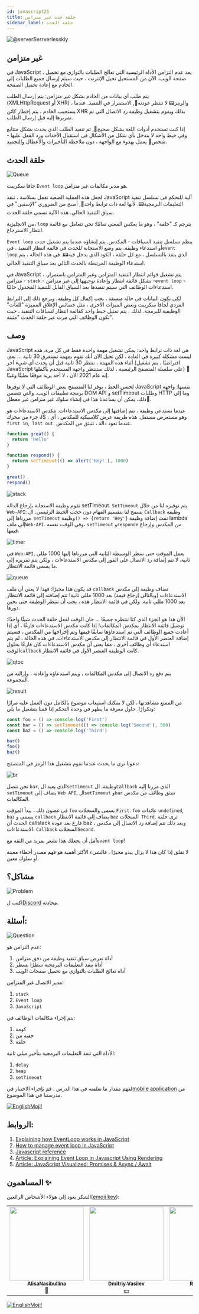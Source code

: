 ```yaml
---
id: javascript25
title: حلقة حدث غير متزامن
sidebar_label: حلقة الحدث
---
```


![@serverSerrverlesskiy](/img/javascript/headers/26.jpg)

## غير متزامن

في JavaScript ، يعد عدم التزامن الأداة الرئيسية التي تعالج الطلبات بالتوازي مع تحميل صفحة الويب. الآن من المستحيل تخيل الإنترنت ، حيث سيتم إرسال جميع الطلبات إلى الخادم مع إعادة تحميل الصفحة.

يتم طلب أي بيانات من الخادم بشكل غير متزامن: يتم إرسال الطلب (XMLHttpRequest أو XHR) ، والرمز📟 لا تنتظر عودته🔄, الاستمرار في التنفيذ. عندما يستجيب الخادم ، يتم إخطار كائن XHR بذلك ويقوم بتشغيل وظيفة رد الاتصال التي تم تمريرها إليه قبل إرسال الطلب.

إذا كنت تستخدم أدوات اللغة بشكل صحيح👅, ثم تنفيذ الطلب الذي يحدث بشكل متتابع وفي خيط واحد لا يتدخل بأي شكل من الأشكال في استقبال الأحداث ورد الفعل عليها - شخص👨 يعمل بهدوء مع الواجهة ، دون ملاحظة التأخيرات والأعطال والتجميد.

## حلقة الحدث

![Queue](https://media.giphy.com/media/5YuhLwDgrgtRVwI7OY/giphy.gif)

جافا سكريبت `Event loop` هو مدير مكالمات غير متزامن.

لجعل هذه العملية الصعبة تعمل بسلاسة ، تنفذ JavaScript آلية للتحكم في تسلسل تنفيذ التعليمات البرمجية📟. لأنها لغة ذات ترابط واحد👅, أصبح من الضروري "الإسفين" في سياق التنفيذ الحالي. هذه الآلية تسمى حلقة الحدث.

من الانجليزية، `loop` يترجم كـ "حلقة" ، وهو ما يعكس المعنى تمامًا: نحن نتعامل مع قائمة انتظار الاسترجاع.

`Event loop` ينظم تسلسل تنفيذ السياقات - المكدس. يتم إنشاؤه عندما يتم تشغيل حدث أو استدعاء وظيفة. يتم وضع الاستجابة للحدث في قائمة انتظار التنفيذ ، في`event loop`,الذي ينفذ بالتسلسل ، مع كل حلقة ، الكود الذي يدخل فيه📟. في هذه الحالة ، يتم استدعاء الوظيفة المرتبطة بالحدث التالي بعد سياق التنفيذ الحالي.

في JavaScript ، يتم تشغيل قوائم انتظار التنفيذ المتزامن وغير المتزامن باستمرار. متزامن - `stack` - تشكل قائمة انتظار وإعادة توجيهها إلى غير متزامن -`event loop` - استدعاءات الوظائف التي سيتم تنفيذها بعد السياق القابل للتنفيذ المجدول حاليًا.

لكي تكون البيانات في حالة متسقة ، يجب إكمال كل وظيفة. ويرجع ذلك إلى الترابط الفردي لجافا سكريبت وبعض الميزات الأخرى ، مثل خصائص الإغلاق المميزة "للغات" الوظيفية للبرمجة. لذلك ، يتم تمثيل خيط واحد كقائمة انتظار لسياقات التنفيذ ، حيث تكون الوظائف التي مرت عبر حلقة الحدث "مثبتة".

## وصف

JavaScript هي لغة ذات ترابط واحد: يمكن تشغيل مهمة واحدة فقط في كل مرة. هذه ليست مشكلة كبيرة في العادة ، لكن تخيل الآن أنك تقوم بمهمة تستغرق 30 ثانية ... نعم. أثناء هذه المهمة ، ننتظر 30 ثانية قبل أن يحدث أي شيء آخر (افتراضيًا ، يتم تشغيل JavaScript على سلسلة المتصفح الرئيسية ، لذلك ستنتظر واجهة المستخدم بأكملها) 😬 إنه عام 2021 الآن ، لا أحد يريد موقعًا بطيئًا وغبيًا.

لحسن الحظ ، يوفر لنا المتصفح بعض الوظائف التي لا توفرها JavaScript نفسها: واجهة برمجة تطبيقات الويب. والتي تتضمن DOM API و setTimeout وطلبات HTTP وما إلى ذلك. يمكن أن يساعدنا هذا في إنشاء سلوك غير متزامن غير معطل🚀.

عندما نستدعي وظيفة ، تتم إضافتها إلى مكدس الاستدعاءات. مكدس الاستدعاءات هو جزء من محرك JS ، وهو مستعرض مستقل. هذه طريقة عرض كلاسيكية للمكدس ، أي `first in`,` last out`. عندما تعود دالة ، تنبثق من المكدس.

```javascript
function great() {
  return 'Hello'
}

function respond() {
  return setTimeout(() => alert('Hey!'), 1000)
}

great()
respond()
```

![stack](/img/javascript/27/stack.gif)

تقوم وظيفة الاستجابة بإرجاع الدالة setTimeout. `SetTimeout` يتم توفيره لنا من خلال` Web-API`: يسمح لنا بتقسيم المهام دون حجب الخيط الرئيسي. ال `Callback` وظيفة مررناها إلى` setTimeout` وظيفة`() => {return 'Hey'}` تمت إضافة وظيفة lambda إلى ملف`Web-API`. وفى الوقت نفسه، `setTimeout` و`responde` من المكدس وإرجاع قيمها.

![timer](/img/javascript/27/timer.gif)

في `Web-API`, يعمل الموقت حتى تنتظر الوسيطة الثانية التي مررناها إليها 1000 مللي ثانية. لا تتم إضافة رد الاتصال على الفور إلى مكدس الاستدعاءات ، ولكن يتم تمريره إلى ما يسمى قائمة الانتظار.

![queue](/img/javascript/27/queue.gif)

قد يكون هذا محيرًا: فهذا لا يعني أن ملف `callback` تضاف وظيفة إلى مكدس الاستدعاءات (وبالتالي إرجاع قيمة) بعد 1000 مللي ثانية! تتم إضافته إلى قائمة الانتظار بعد 1000 مللي ثانية. ولكن في قائمة الانتظار هذه ، يجب أن تنتظر الوظيفة حتى يحين دورها.

الآن هذا هو الجزء الذي كنا ننتظره جميعًا ... حان الوقت لفعل حلقة الحدث شيئًا واحدًا: توصيل قائمة الانتظار بمكدس المكالمات! إذا كانت مكدس الاستدعاءات فارغًا ، أي إذا أعادت جميع الوظائف التي تم استدعاؤها سابقًا قيمها وتم إخراجها من المكدس ، فسيتم إضافة العنصر الأول في قائمة الانتظار إلى مكدس الاستدعاءات. في هذه الحالة ، لم يتم استدعاء أي وظائف أخرى ، مما يعني أن مكدس الاستدعاءات كان فارغًا بحلول الوقت`callback` كانت الوظيفة العنصر الأول في قائمة الانتظار.

![qtoc](/img/javascript/27/qtoc.gif)

يتم دفع رد الاتصال إلى مكدس المكالمات ، ويتم استدعاؤه وإعادته ، وإزالته من المجموعة.

![result](/img/javascript/27/res.gif)

من الممتع مشاهدتها ، لكن لا يمكنك استيعاب موضوع بالكامل دون العمل عليه مرارًا وتكرارًا. حاول معرفة ما يظهر في وحدة التحكم إذا قمنا بتشغيل ما يلي:

```jsx
const foo = () => console.log('First')
const bar = () => setTimeout(() => console.log('Second'), 500)
const baz = () => console.log('Third')

bar()
foo()
baz()
```

دعونا نرى ما يحدث عندما نقوم بتشغيل هذا الرمز في المتصفح:

![br](/img/javascript/27/br.gif)

نحن نتصل `bar`, الذي يعيد ال`setTimeout` وظيفة.
ال`Callback` الذي مررنا إليه `setTimeout` يضاف إلى `Web API`, ال`setTimeout` و`bar` تنبثق وظائف من مكدس المكالمات.

في غضون ذلك ، يبدأ الموقت `foo` يسمى والسجلات `First`. `foo` عائدات `undefined`, `baz` يسمى و `callback` يضاف إلى قائمة الانتظار
`baz` السجلات` Third`. ترى حلقة الحدث أن callstack فارغ بعد عودة baz ، وبعد ذلك تتم إضافة رد الاتصال إلى مكدس الاستدعاءات.
`Callback` السجلات`Second`.

آمل أن يجعلك هذا تشعر بمزيد من الثقة مع`event loop`!

لا تقلق إذا كان هذا لا يزال يبدو محيرًا ، فالشيء الأكثر أهمية هو فهم مصدر أخطاء معينة أو سلوك معين.

## مشاكل؟

![Problem](https://media.giphy.com/media/xTiTnGeUsWOEwsGoG4/giphy.gif)

اكتب ل[Discord](https://discord.gg/6GDAfXn) محادثة.

## أسئلة:

![Question](https://media.giphy.com/media/l0HlRnAWXxn0MhKLK/giphy.gif)

عدم التزامن هو:

1. أداة تعرض سياق تنفيذ وظيفة من دفق متزامن
2. أداة تنفذ التعليمات البرمجية سطرًا بسطر
3. أداة تعالج الطلبات بالتوازي مع تحميل صفحات الويب

مدير الاتصال غير المتزامن:

1. `stack`
2. `Event loop`
3. `JavaScript`

يتم إجراء مكالمات الوظائف في:

1. كومة
2. حفنة من
3. حلقة

الأداة التي تنفذ التعليمات البرمجية بتأخير ميلي ثانية:

1. `delay`
2. `heap`
3. `setTimeout`

<!--
![Description](https://media.giphy.com/media/xT5LMLJOHGWW0PfcYg/giphy.gif)

Схема цикла событий:

![for](/img/javascript/26/00.png)

`Event loop` — это бесконечный цикл, который берёт события из очереди и обрабатывает их.

`Heap` (куча) — объекты собраны в кучу, которая есть не что иное, как название для наименее структурированной части памяти.

`Stack` (стопка, стек) — репрезентация единственного потока выполнения JavaScript-кода📟 . Вызовы функций⚙️ помещаются в стек.

`Browser or Web API’s` (браузерные или веб API) — встроены в браузер и способны предоставлять данные из браузера и окружающей компьютерной🖥️ среды и давать возможность выполнять с ними полезные и сложные вещи.

![for](/img/javascript/26/01.png)

## Примеры

![math](https://media.giphy.com/media/3orieN7HEHI0tw8x5C/giphy.gif)

### Пример кода 1

```javascript
function main() {
  console.log('A')
  setTimeout(function exec() {
    console.log('B')
  }, 0)
  console.log('C')
}
main()
// Output
// A
// C
// B
```

Здесь мы видим функцию⚙️ `main`, включающую в себя два 2️⃣ `console.log`, выводящих в консоль `A` и `C`. Между ними находится `setTimeout`, вызов которого выведет в консоль `B` после ожидания в 0 секунд.

![for](/img/javascript/26/02.png)

1. Вызов функции `main` сначала поместит её в стек (в качестве первого элемента `frame`). Потом браузер поместит в стек первое выражение функции `main`, которое представляет собой `console.log('A\)`. Это выражение выполняется и, после завершения, удаляется ➖ из стека. Буква `A` выводится в консоль.
2. Следующее выражение `setTimeout()` с коллбэком `exec()` и временем ожидания в `0` секунд помещается в стек вызовов и выполнение начинается. Функция `setTimeout` использует API браузера для задержки вызова предоставленной функции. Элемент `frame` удаляется ➖ из стека сразу после завершения передачи таймера браузерному API.
3. `console.log('C')` помещается в стек, пока в браузере запускается таймер для вызова функции `exec()`. В этом конкретном случае, поскольку время ожидания составляет `0` секунд, коллбэк (функция `exec()`) будет помещён в `message queue` (очередь сообщений), сразу после того как браузер его получит (в идеале).
4. После выполнения последнего выражения функции `main`, элемент `main` удаляется ➖ из стека вызовов `call stack`, оставляя его пустым. Стек вызовов должен быть пустым, для того чтобы браузер поместил в него элемент из `message queue`. Именно по этой причине даже если в `setTimeout` указано время ожидания в `0` секунд, функция `exec()` не выполняется, пока не закончится выполнение всех элементов в стеке вызовов.
5. Теперь функция `exec()` помещается в стек вызовов и выполняется. Буква `B` выводится в консоль. Вот он — цикл событий `Event Loop` JavaScript.

Таким образом аргумент `delay` в `setTimeout(function, delayTime)` не означает точное время задержки, после которого функция выполнится. Он означает минимальное время ожидания, после которого в какой-нибудь момент времени, функция будет вызвана.

![Wow](https://media.giphy.com/media/QXPmPdudTz4So2P4OQ/giphy.gif)

### Пример кода 2

```javascript
function main() {
  console.log('A')
  setTimeout(function exec() {
    console.log('B')
  }, 0)
  runWhileLoopForNSeconds(3)
  console.log('C')
}

main()

function runWhileLoopForNSeconds(sec) {
  let start = Date.now(),
    now = start
  while (now - start < sec * 1000) {
    now = Date.now()
  }
}
// Output
// A
// C
// B
```

Функция⚙️ `runWhileLoopForNSeconds()` делает именно то, что отражено в её названии. Она постоянно проверяет, прошло ли со времени её вызова то количество секунд, которое передано аргументом. Главное, что нужно помнить — что цикл `while` является блокирующим выражением, и это означает, что его выполнение происходит в стеке вызовов и не использует браузерные API. Таким образом он блокирует все последующие выражения, пока не выполнится до конца.

![for](/img/javascript/26/03.png)

В коде📟 выше, даже несмотря на то, что `setTimeout` имеет задержку в 0 секунд и цикл `while` выполняется 3 секунды, функция⚙️ `exec()` застрянет в очереди сообщений💬. Цикл `while` будет выполняться в стеке вызовов (в котором один поток), пока не пройдет 3 секунды. И только после того, как стек вызовов опустеет, функция⚙️ `exec()` будет помещена в стек и выполнена.

Таким образом аргумент `delay` в `setTimeout()` не гарантирует начала выполнения после завершения указанной задержки. Он является минимальным временем задержки.

## Контекст исполнения

![goes through the door](https://media.giphy.com/media/3o7TKswXkG2qVFIop2/giphy.gif)

JavaScript — интерпретируемый язык👅. Это значит, что любой код📟 проходит через интерпретатор, который исполняет его построчно. Но и здесь есть нюансы.

Как только скрипт попадает в интерпретатор, формируются глобальный контекст и глобальная область видимости, в которой держится `Variable Object`, или `VO` — объект переменных 🔔 .

Он формируется из переменных вида `Function Declaration` и атрибутов функции⚙️ по следующему принципу. Интерпретатор считывает код📟 и находит все объявления🗣️:

- переменных 🔔 по ключевому слову `var` (`const` или `let` в ES6 и выше);
- функций, объявленных ключевым словом `function`, без присваивания.

Это складывается в `VO` текущего контекста исполнения. Затем берётся `Variable Object` внешней области видимости и к нему добавляется ➕ сформированный выше `VO`. Сверху он дополняется параметрами функции⚙️ и их значениями на момент исполнения.

При этом нет разницы, в каком месте функции⚙️ они определяются. Переменная 🔔 может быть определена в любой части кода📟 , как и функция⚙️.

Рассмотрим скрипт:

```javascript
var a = 10
var c = 7
function func(a, b, d) {
  console.log(a, b, c, d)
  c = a + d
}
var b = 3
func(10, a, b)
console.log(c)
```

`VO` этого скрипта формируется:

1. Из переменной 🔔 `a`, значение которой — `undefined`.
2. Переменной 🔔 `c`, значение которой — `undefined`.
3. Переменной 🔔 `b`, значение которой — `undefined`.
4. Функции `func` с соответствующим телом.

Затем скрипт начнет исполняться по следующему сценарию:

1. В переменную 🔔 `a` запишется значение `10`.
2. В переменную 🔔`c` запишется значение `7`.
3. В переменную 🔔 `b` запишется значение `3`.
4. Будет вызвана функция `func`.
5. Создается контекст исполнения функции `func`.
6. В `VO` контекста исполнения функции `func` будут записаны 🖊️ переменные 🔔 из внешней области видимости: `a`, `c` и `b`, c присвоенными значениями.
7. В `VO` контекста исполнения функции `func` будут созданы переменные 🔔 из списка аргументов; поскольку переменные 🔔 `a` и `b` уже существуют в VO, добавлена будет только переменная 🔔 `d` со значением `undefined`.
8. В переменную 🔔 `a` `VO` контекста исполнения функции `func` будет записано 🖊️ значение `10`.
9. В переменную 🔔 `b` `VO` контекста исполнения функции `func` будет записано 🖊️ значение переменной 🔔 a внешней области видимости — `10`.
10. В переменную 🔔 `d` `VO` контекста исполнения функции `func` будет записано 🖊️ значение переменной 🔔 `b` внешней области видимости — `3`.
11. Контекст исполнения функции `func` будет запущен.
12. В консоль выведется `10 10 7 3`.
13. В переменную 🔔 `c`, находящуюся во внешней области видимости, будет записано 🖊️ значение `13`.
14. Контекст выполнения функции `func` будет завершён. `VO` функции `func` будет удалён.
15. В консоль выведется `13`.

Теперь перепишем скрипт, добавив `setTimeout` с нулевым тайм-аутом у вызова функции⚙️:

```javascript
var a = 10
var c = 7
function func(a, b, d) {
  console.log(a, b, c, d)
  c = a + d
}
var b = 3
setTimeout(function () {
  func(10, a, b)
}, 0)
console.log(c)
```

На первый взгляд может показаться, что ничего не изменится и функция⚙️ `func` будет выполнена без задержки. Но это не так. На самом деле произойдёт следующее:

1. В переменную 🔔 `a` запишется значение `10`.
2. В переменную 🔔 `c` запишется значение `7`.
3. В переменную 🔔 `b` запишется значение `3`.
4. Функция `func` попадает в пул ожидания.
5. Создаётся контекст исполнения функции `func`.
6. По истечении `0` миллисекунд контекст исполнения функции `func` будет помещён в `event loop`.
7. В консоль выведется `7`.
8. В `VO` контекста исполнения функции `func` будут записаны 🖊️ переменные 🔔 из внешней области видимости: `a`, `c` и `b`, c присвоенными значениями.
9. В `VO` контекста исполнения функции `func` будут созданы переменные 🔔 из списка аргументов; поскольку переменные 🔔 `a` и `b` уже существуют в `VO`, добавлена будет только переменная 🔔 `d` со значением `undefined`.
10. В переменную 🔔 `a` `VO` контекста исполнения функции `func` будет записано 🖊️ значение `10`.
11. В переменную 🔔 `b` `VO` контекста исполнения функции `func` будет записано 🖊️ значение переменной 🔔 a внешней области видимости — `10`.
12. В переменную 🔔 `d` `VO` контекста исполнения функции `func` будет записано 🖊️ значение переменной 🔔 `b` внешней области видимости — `3`.
13. Контекст исполнения функции `func` будет запущен.
14. В консоль выведется `10 10 7 3`.
15. В переменную 🔔 `c`, находящуюся во внешней области видимости, будет записано 🖊️ значение `13`.
16. Контекст выполнения функции `func` будет завершён; `VO` функции `func` будет удалён.

<!-- ### Примеры

![Math](https://media.giphy.com/media/3o7btPCcdNniyf0ArS/giphy.gif)

`setTimeout` выводит контекст исполнения функции⚙️ из синхронного потока, помещая его в `event loop`. То же самое происходит и с регистрацией событий. Мы можем подписаться на событие при помощи функции⚙️ `addEventListener`. Передавая функцию⚙️ обратного вызова — `callback`, добавляем её в список функций⚙️, которые должны быть вызваны при срабатывании этого события.

Допустим, мы хотим нажатием на кнопку перекрасить её в красный цвет. Код📟 , который это выполняет, выглядит так:

```javascript
var button = document.querySelector('button')

button.addEventListener('click', function (evt) {
  button.style.background = '#f00'
})
```

Более сложный пример: есть две кнопки, первая перекрашивает фон страницы в красный цвет, а вторая — в жёлтый, но у второй перекрашивание фона завёрнуто в `setTimeout` с нулевой задержкой. И мы вручную вызываем событие нажатия сначала на жёлтую кнопку, а потом — на красную.

```javascript
var redButton = document.getElementById(‘red’)
redButton.addEventListener('click', function () {
  document.body.style.background = '#f00'
})
var yellowButton = document.getElementById(‘yellow’)
yellowButton.addEventListener(‘click’, function () {
setTimeout(function () {
         document.body.style.background = ‘#ff0’;
}, 0);
});
yellowButton.click();
redButton.click();
```

Обратите внимание, что исполнение коллбэков событий `click` на кнопках🖱️ при вызове из кода происходит сразу же, не попадая в `event loop`: `setTimeout` с нулевой задержкой отложил перекраску фона в жёлтый, но функция⚙️ сама была исполнена в момент вызова.

Это происходит из-за того, что события из кода📟 не требуется выполнять асинхронно. Действительно, в такой ситуации мы находимся в предсказуемом окружении, тогда как пользовательские события могут случаться в любой момент.

![Wow](https://media.giphy.com/media/M33UV4NDvkTHa/giphy.gif)


-->

لفهم مقدار ما تعلمته في هذا الدرس ، قم بإجراء الاختبار في[mobile application](http://onelink.to/njhc95) من مدرستنا في هذا الموضوع.

[![EnglishMoji!](/img/logo/englishmoji.png)](https://apps.apple.com/kz/app/englishmoji/id6450254885)

## الروابط:

1. [Explaining how EventLoop works in JavaScript](https://medium.com/devschacht/javascript-eventloop-explained-f2dcf84e36ee)
2. [How to manage event loop in JavaScript](https://skillbox.ru/media/code/event_loop_chast_1)
3. [Javascript reference](https://javascript.ru/settimeout)
4. [Article: Explaining Event Loop in Javascript Using Rendering](https://bool.dev/blog/detail/obyasnenie-event-loop-v-javascript-s-pomoshchyu-vizualizatsii)
5. [Article: JavaScript Visualized: Promises & Async / Await](https://medium.com/@lydiahallie/javascript-visualized-promises-async-await-a3f1aad8a943)

## المساهمون ✨

الشكر يعود إلى هؤلاء الأشخاص الرائعين([emoji key](https://allcontributors.org/docs/en/emoji-key)):

<!-- ALL-CONTRIBUTORS-LIST:START - Do not remove or modify this section -->
<!-- prettier-ignore-start -->
<!-- markdownlint-disable -->
<table>
  <tr>
    <td align="center"><a href="https://github.com/AlisaNasibullina"><img src="https://avatars3.githubusercontent.com/u/74646904?s=460&v=4" width="200px;" alt=""/><br /><sub><b>AlisaNasibullina</b></sub></a><br /><a href="#mentoring-KoDim-React" title="Mentoring">📖</a></td>
    <td align="center"><a href="https://fullstackserverless.github.io/"><img src="https://avatars0.githubusercontent.com/u/6774813?v=4?s=200" width="200px;" alt=""/><br /><sub><b>Dmitriy Vasilev</b></sub></a><br /><a href="#financial-gHashTag" title="Financial">💵</a></td>
  <td align="center"><a href="https://github.com/Resoner2005"><img src="https://avatars1.githubusercontent.com/u/75675814?v=4?s=200" width="200px;" alt=""/><br /><sub><b>Resoner2005</b></sub></a><br /><a href="https://github.com/gHashTag/react-native-village/issues?q=author%3AResoner2005" title="Bug reports">🐛 🎨 </a></td>
  </tr>
</table>

<!-- markdownlint-restore -->
<!-- prettier-ignore-end -->

<!-- ALL-CONTRIBUTORS-LIST:END -->

[![EnglishMoji!](/img/logo/englishmoji.png)](https://apps.apple.com/kz/app/englishmoji/id6450254885)
